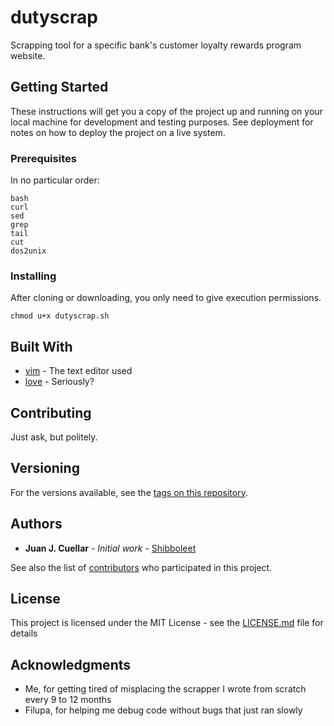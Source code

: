 # dutyscrap
Scrapping tool for a specific bank's customer loyalty rewards program website.

## Getting Started

These instructions will get you a copy of the project up and running on your local machine for development and testing purposes. See deployment for notes on how to deploy the project on a live system.

### Prerequisites

In no particular order:

```
bash
curl
sed
grep
tail
cut
dos2unix
```

### Installing

After cloning or downloading, you only need to give execution permissions.

```
chmod u+x dutyscrap.sh
```

## Built With

* [vim](http://www.vim.org/) - The text editor used
* [love](about:blank) - Seriously?

## Contributing

Just ask, but politely.

## Versioning

For the versions available, see the [tags on this repository](https://github.com/juanjosaurio/dutyscrap/tags). 

## Authors

* **Juan J. Cuellar** - *Initial work* - [Shibboleet](http://www.shibboleet.cl/)

See also the list of [contributors](https://github.com/juanjosaurio/dutyscrap/contributors) who participated in this project.

## License

This project is licensed under the MIT License - see the [LICENSE.md](LICENSE.md) file for details

## Acknowledgments

* Me, for getting tired of misplacing the scrapper I wrote from scratch every 9 to 12 months
* Filupa, for helping me debug code without bugs that just ran slowly



